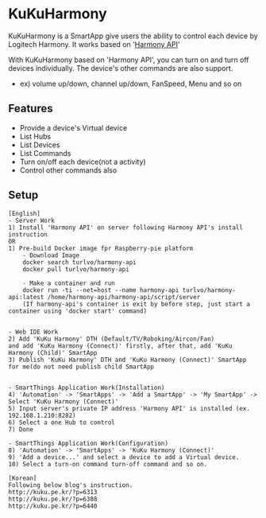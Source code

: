 # KuKuHarmony

KuKuHarmony is a SmartApp give users the ability to control each device by Logitech Harmony.
It works based on '[Harmony API](https://github.com/maddox/harmony-api)'

With KuKuHarmony based on 'Harmony API', you can turn on and turn off devices individually.
The device's other commands are also support. 
- ex) volume up/down, channel up/down, FanSpeed, Menu and so on


## Features

* Provide a device's Virtual device
* List Hubs
* List Devices
* List Commands
* Turn on/off each device(not a activity)
* Control other commands also

## Setup
    [English]
    - Server Work
    1) Install 'Harmony API' on server following Harmony API's install instruction
    OR
    1) Pre-build Docker image fpr Raspberry-pie platform
        - Download Image
        docker search turlvo/harmony-api
        docker pull turlvo/harmony-api
        
        - Make a container and run
        docker run -ti --net=host --name harmony-api turlvo/harmony-api:latest /home/harmony-api/harmony-api/script/server        
        (If harmony-api's container is exit by before step, just start a container using 'docker start' command)
   
    
    - Web IDE Work
    2) Add 'KuKu Harmony' DTH (Default/TV/Roboking/Aircon/Fan)
    and add 'KuKu Harmony (Connect)' firstly, after that, add 'KuKu Harmony (Child)' SmartApp
    3) Publish 'KuKu Harmony' DTH and 'KuKu Harmony (Connect)' SmartApp for me(do not need publish child SmartApp
    
    
    - SmartThings Application Work(Installation)
    4) 'Automation' -> 'SmartApps' -> 'Add a SmartApp' -> 'My SmartApp' -> Select 'KuKu Harmony (Connect)'
    5) Input server's private IP address 'Harmony API' is installed (ex. 192.168.1.210:8282)
    6) Select a one Hub to control
    7) Done
    
    - SmartThings Application Work(Configuration)
    8) 'Automation' -> 'SmartApps' -> 'KuKu Harmony (Connect)'
    9) 'Add a device...' and select a device to add a Virtual device.
    10) Select a turn-on command turn-off command and so on.
    
    [Korean]
    Following below blog's instruction.
    http://kuku.pe.kr/?p=6313
    http://kuku.pe.kr/?p=6388
    http://kuku.pe.kr/?p=6440
    
   
